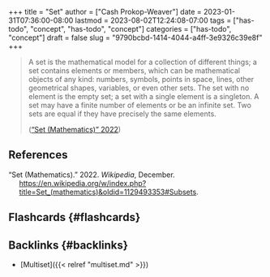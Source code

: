 +++
title = "Set"
author = ["Cash Prokop-Weaver"]
date = 2023-01-31T07:36:00-08:00
lastmod = 2023-08-02T12:24:08-07:00
tags = ["has-todo", "concept", "has-todo", "concept"]
categories = ["has-todo", "concept"]
draft = false
slug = "9790bcbd-1414-4044-a4ff-3e9326c39e8f"
+++

> A set is the mathematical model for a collection of different things; a set contains elements or members, which can be mathematical objects of any kind: numbers, symbols, points in space, lines, other geometrical shapes, variables, or even other sets. The set with no element is the empty set; a set with a single element is a singleton. A set may have a finite number of elements or be an infinite set. Two sets are equal if they have precisely the same elements.
>
> (<a href="#citeproc_bib_item_1">“Set (Mathematics)” 2022</a>)

## References

<style>.csl-entry{text-indent: -1.5em; margin-left: 1.5em;}</style><div class="csl-bib-body">
  <div class="csl-entry"><a id="citeproc_bib_item_1"></a>“Set (Mathematics).” 2022. <i>Wikipedia</i>, December. <a href="https://en.wikipedia.org/w/index.php?title=Set_(mathematics)&oldid=1129493353#Subsets">https://en.wikipedia.org/w/index.php?title=Set_(mathematics)&#38;oldid=1129493353#Subsets</a>.</div>
</div>


## Flashcards {#flashcards}


## Backlinks {#backlinks}

-   [Multiset]({{< relref "multiset.md" >}})
